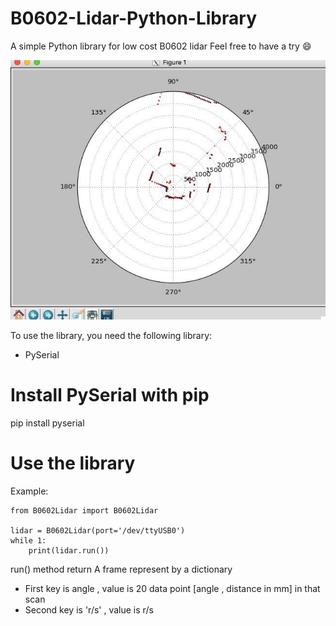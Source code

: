 # B0602-Lidar-Python-Library
A simple Python library for low cost B0602 lidar
Feel free to have a try 😄

![example](https://github.com/feicccccccc/B0602-Lidar-Python-Library/blob/master/example2.jpeg?raw=true)

To use the library, you need the following library:
- PySerial

# Install PySerial with pip

pip install pyserial 

# Use the library 
Example:
```
from B0602Lidar import B0602Lidar

lidar = B0602Lidar(port='/dev/ttyUSB0')
while 1:
    print(lidar.run())
```
run() method return A frame represent by a dictionary <br />
- First key is angle , value is 20 data point [angle , distance in mm] in that scan
- Second key is 'r/s' , value is r/s
